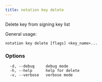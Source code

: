```yaml
---
title: notation key delete
---
```


Delete key from signing key list

General usage:
```shell
notation key delete [flags] <key_name>...
```

### Options

```
  -d, --debug     debug mode
  -h, --help      help for delete
  -v, --verbose   verbose mode
```

